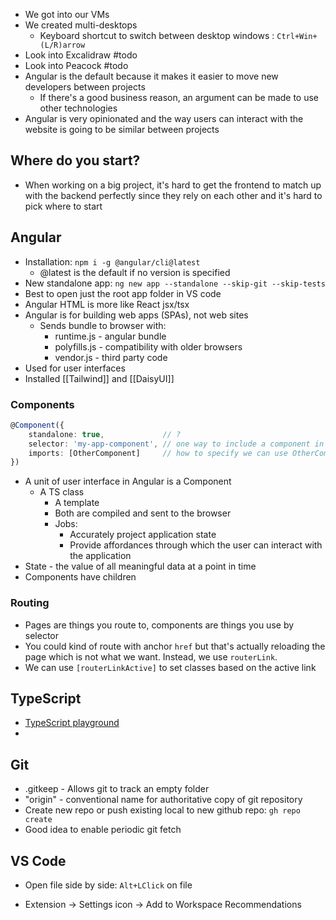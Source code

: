 - We got into our VMs
- We created multi-desktops
	- Keyboard shortcut to switch between desktop windows : `Ctrl+Win+(L/R)arrow`
- Look into Excalidraw #todo
- Look into Peacock #todo 
- Angular is the default because it makes it easier to move new developers between projects
	- If there's a good business reason, an argument can be made to use other technologies
- Angular is very opinionated and the way users can interact with the website is going to be similar between projects
## Where do you start?
- When working on a big project, it's hard to get the frontend to match up with the backend perfectly since they rely on each other and it's hard to pick where to start

## Angular
- Installation:
	`npm i -g @angular/cli@latest`
	- @latest is the default if no version is specified
- New standalone app:
	`ng new app --standalone --skip-git --skip-tests`
- Best to open just the root app folder in VS code
- Angular HTML is more like React jsx/tsx
- Angular is for building web apps (SPAs), not web sites
	- Sends bundle to browser with:
		- runtime.js - angular bundle
		- polyfills.js - compatibility with older browsers
		- vendor.js - third party code
- Used for user interfaces
- Installed [[Tailwind]] and [[DaisyUI]]

### Components
```ts
@Component({
	standalone: true,             // ?
	selector: 'my-app-component', // one way to include a component in HTML
	imports: [OtherComponent]     // how to specify we can use OtherComponent's selector
})
```

- A unit of user interface in Angular is a Component
	- A TS class
		- A template
		- Both are compiled and sent to the browser
		- Jobs:
			- Accurately project application state
			- Provide affordances through which the user can interact with the application
- State - the value of all meaningful data at a point in time
- Components have children

### Routing
- Pages are things you route to, components are things you use by selector
- You could kind of route with anchor `href` but that's actually reloading the page which is not what we want. Instead, we use `routerLink`.
- We can use `[routerLinkActive]` to set classes based on the active link

## TypeScript
- [TypeScript playground](typescriptlang.org)
- 

## Git
- .gitkeep - Allows git to track an empty folder
- "origin" - conventional name for authoritative copy of git repository
- Create new repo or push existing local to new github repo:
	`gh repo create`
- Good idea to enable periodic git fetch

## VS Code
* Open file side by side:
	`Alt+LClick` on file
- Extension -> Settings icon -> Add to Workspace Recommendations